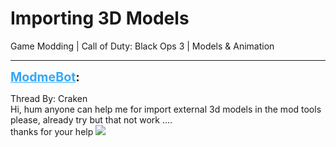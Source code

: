 # Importing 3D Models
Game Modding | Call of Duty: Black Ops 3 | Models & Animation

---
<strong style="font-size: 1.4em;"><span style="text-decoration: underline;text-decoration-color: #34a7f9;"><span style="color:#34a7f9;">ModmeBot</span></span>:</strong>

<p>Thread By: Craken<br />Hi, hum anyone can help me for import external 3d models in the mod tools please, already try but that not work ....<br />thanks for your help <img style="max-width: 500px;" src="http://aviacreations.com/modme/emoticons/smile.png"></p>
